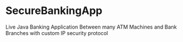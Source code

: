 # SecureBankingApp
Live Java Banking Application Between many ATM Machines and Bank Branches with custom IP security protocol
